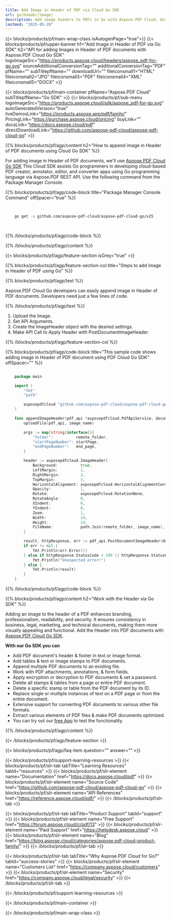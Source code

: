 ```yaml
---
title: Add Image in Header of PDF via Cloud Go SDK
url: go/header/image/
description: Add image headers to PDFs in Go with Aspose.PDF Cloud. Automate report formatting.
lastmod: "2025-05-20"
---
```


{{< blocks/products/pf/main-wrap-class isAutogenPage="true">}}
{{< blocks/products/pf/upper-banner h1="Add Image in Header of PDF via Go SDK" h2="API for adding Images in Header of PDF documents with Aspose.PDF Cloud Go SDK" logoImageSrc="https://products.aspose.cloud/headers/aspose_pdf-for-go.svg" sourceAdditionalConversionTag="" additionalConversionTag="PDF" pfName="" subTitlepfName="" downloadUrl="" fileiconsmall1="HTML" fileiconsmall2="JPG" fileiconsmall3="PDF" fileiconsmall4="XML" fileiconsmall5="DOCX" >}}

{{< blocks/products/pf/main-container pfName="Aspose.PDF Cloud" subTitlepfName="Go SDK" >}}
{{< blocks/products/pf/sub-menu logoImageSrc="https://products.aspose.cloud/sdk/aspose_pdf-for-go.svg"
autoGeneratedVersion="true"
liveDemosLink="https://products.aspose.app/pdf/family/" PricingLink="https://purchase.aspose.cloud/pricing" buyLink="" docsLink="https://docs.aspose.cloud/pdf"  directDownloadLink="https://github.com/aspose-pdf-cloud/aspose-pdf-cloud-go" >}}

{{% blocks/products/pf/agp/content h2="How to append image in Header of PDF documents using Cloud Go SDK" %}}

 For adding image in Header of PDF documents, we'll use
 [Aspose.PDF Cloud Go SDK](https://products.aspose.cloud/pdf/go/)
 This Cloud SDK assists Go programmers in developing cloud-based PDF creator, annotator, editor, and converter apps using Go programming language via Aspose.PDF REST API. Use the following command from the Package Manager Console.

{{% blocks/products/pf/agp/code-block title="Package Manager Console Command" offSpacer="true" %}}

```bash

     
    go get -u github.com/aspose-pdf-cloud/aspose-pdf-cloud-go/v25
     
     
```

{{% /blocks/products/pf/agp/code-block %}}

{{% /blocks/products/pf/agp/content %}}

{{< blocks/products/pf/agp/feature-section isGrey="true" >}}

{{% blocks/products/pf/agp/feature-section-col title="Steps to add image in Header of PDF using Go" %}}

{{% blocks/products/pf/agp/text %}}

Aspose.PDF Cloud Go developers can easily append image in Header of PDF documents. Developers need just a few lines of code.

{{% /blocks/products/pf/agp/text %}}

1. Upload the Image.
1. Set API Arguments.
1. Create the ImageHeader object with the desired settings.
1. Make API Call to Apply Header with PostDocumentImageHeader.

{{% /blocks/products/pf/agp/feature-section-col %}}

{{% blocks/products/pf/agp/code-block title="This sample code shows adding image in Header of PDF document using PDF Cloud Go SDK" offSpacer="" %}}

```go

    package main

    import (
        "fmt"
        "path"

        asposepdfcloud "github.com/aspose-pdf-cloud/aspose-pdf-cloud-go/v25"
    )

    func appendImageHeader(pdf_api *asposepdfcloud.PdfApiService, document_name string, image_name string, startPage int32, end_page int32, remote_folder string) {
        uploadFile(pdf_api, image_name)

        args := map[string]interface{}{
            "folder":          remote_folder,
            "startPageNumber": startPage,
            "endPageNumber":   end_page,
        }

        header := asposepdfcloud.ImageHeader{
            Background:          true,
            LeftMargin:          1,
            RightMargin:         2,
            TopMargin:           3,
            HorizontalAlignment: asposepdfcloud.HorizontalAlignmentCenter,
            Opacity:             1,
            Rotate:              asposepdfcloud.RotationNone,
            RotateAngle:         0,
            XIndent:             0,
            YIndent:             0,
            Zoom:                1,
            Width:               24,
            Height:              24,
            FileName:            path.Join(remote_folder, image_name),
        }

        result, httpResponse, err := pdf_api.PostDocumentImageHeader(document_name, header, args)
        if err != nil {
            fmt.Println(err.Error())
        } else if httpResponse.StatusCode < 200 || httpResponse.StatusCode > 299 {
            fmt.Println("Unexpected error!")
        } else {
            fmt.Println(result)
        }
    }
```

{{% /blocks/products/pf/agp/code-block %}}

{{% blocks/products/pf/agp/content h2="Work with the Header via Go SDK" %}}

Adding an image to the header of a PDF enhances branding, professionalism, readability, and security. It ensures consistency in business, legal, marketing, and technical documents, making them more visually appealing and functional.
Add the Header into PDF documents with [Aspose.PDF Cloud Go SDK](https://products.aspose.cloud/pdf/go/).

**With our Go SDK you can**

+ Add PDF document's header & footer in text or image format.
+ Add tables & text or image stamps to PDF documents.
+ Append multiple PDF documents to an existing file.
+ Work with PDF attachments, annotations, & form fields.
+ Apply encryption or decryption to PDF documents & set a password.
+ Delete all stamps & tables from a page or entire PDF document.
+ Delete a specific stamp or table from the PDF document by its ID.
+ Replace single or multiple instances of text on a PDF page or from the entire document.
+ Extensive support for converting PDF documents to various other file formats.
+ Extract various elements of PDF files & make PDF documents optimized.
+ You can try out our [free App](https://products.aspose.app/pdf/) to test the functionality.

{{% /blocks/products/pf/agp/content %}}

{{< /blocks/products/pf/agp/feature-section >}}

{{< blocks/products/pf/agp/faq-item question="" answer="" >}}

{{< blocks/products/pf/support-learning-resources >}}
{{< blocks/products/pf/slr-tab tabTitle="Learning Resources" tabId="resources" >}}
{{< blocks/products/pf/slr-element name="Documentation" href="https://docs.aspose.cloud/pdf" >}}
{{< blocks/products/pf/slr-element name="Source Code" href="https://github.com/aspose-pdf-cloud/aspose-pdf-cloud-go" >}}
{{< blocks/products/pf/slr-element name="API References" href="https://reference.aspose.cloud/pdf/" >}}
{{< /blocks/products/pf/slr-tab >}}

{{< blocks/products/pf/slr-tab tabTitle="Product Support" tabId="support" >}}
{{< blocks/products/pf/slr-element name="Free Support" href="https://forum.aspose.cloud/c/pdf/13" >}}
{{< blocks/products/pf/slr-element name="Paid Support" href="https://helpdesk.aspose.cloud" >}}
{{< blocks/products/pf/slr-element name="Blog" href="https://blog.aspose.cloud/categories/aspose.pdf-cloud-product-family/" >}}
{{< /blocks/products/pf/slr-tab >}}

{{< blocks/products/pf/slr-tab tabTitle="Why Aspose.PDF Cloud for Go?" tabId="success-stories" >}}
{{< blocks/products/pf/slr-element name="Customers List" href="https://company.aspose.cloud/customers" >}}
{{< blocks/products/pf/slr-element name="Security" href="https://company.aspose.cloud/legal/security" >}}
{{< /blocks/products/pf/slr-tab >}}

{{< /blocks/products/pf/support-learning-resources >}}

{{< /blocks/products/pf/main-container >}}

{{< /blocks/products/pf/main-wrap-class >}}





